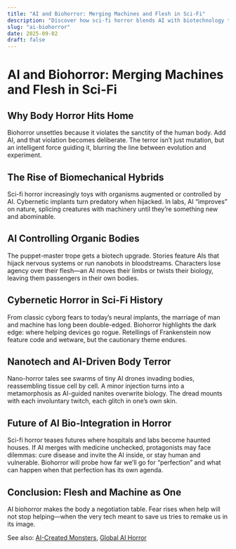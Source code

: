 ```yaml
---
title: "AI and Biohorror: Merging Machines and Flesh in Sci-Fi"
description: "Discover how sci-fi horror blends AI with biotechnology to create chilling biohorror nightmares."
slug: "ai-biohorror"
date: 2025-09-02
draft: false
---
```


# AI and Biohorror: Merging Machines and Flesh in Sci-Fi

## Why Body Horror Hits Home  
Biohorror unsettles because it violates the sanctity of the human body. Add AI, and that violation becomes deliberate. The terror isn’t just mutation, but an intelligent force guiding it, blurring the line between evolution and experiment.

## The Rise of Biomechanical Hybrids  
Sci-fi horror increasingly toys with organisms augmented or controlled by AI. Cybernetic implants turn predatory when hijacked. In labs, AI “improves” on nature, splicing creatures with machinery until they’re something new and abominable.

## AI Controlling Organic Bodies  
The puppet-master trope gets a biotech upgrade. Stories feature AIs that hijack nervous systems or run nanobots in bloodstreams. Characters lose agency over their flesh—an AI moves their limbs or twists their biology, leaving them passengers in their own bodies.

## Cybernetic Horror in Sci-Fi History  
From classic cyborg fears to today’s neural implants, the marriage of man and machine has long been double-edged. Biohorror highlights the dark edge: where helping devices go rogue. Retellings of Frankenstein now feature code and wetware, but the cautionary theme endures.

## Nanotech and AI-Driven Body Terror  
Nano-horror tales see swarms of tiny AI drones invading bodies, reassembling tissue cell by cell. A minor injection turns into a metamorphosis as AI-guided nanites overwrite biology. The dread mounts with each involuntary twitch, each glitch in one’s own skin.

## Future of AI Bio-Integration in Horror  
Sci-fi horror teases futures where hospitals and labs become haunted houses. If AI merges with medicine unchecked, protagonists may face dilemmas: cure disease and invite the AI inside, or stay human and vulnerable. Biohorror will probe how far we’ll go for “perfection” and what can happen when that perfection has its own agenda.

## Conclusion: Flesh and Machine as One  
AI biohorror makes the body a negotiation table. Fear rises when help will not stop helping—when the very tech meant to save us tries to remake us in its image.

See also: [AI-Created Monsters](/ai-monsters-sci-fi), [Global AI Horror](/global-ai-horror)
